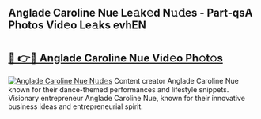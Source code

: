## Anglade Caroline Nue Le𝚊k𝚎d N𝚞𝚍es - Part-qsA Photos Vid𝚎o Le𝚊ks evhEN

# <h2><a href="http://fb81oa.evod.top/?m=Anglade+Caroline+Nue">🔗 👉🔴 Anglade Caroline Nue Vid𝚎o Ph𝚘t𝚘s</a></h2>

[![Anglade Caroline Nue N𝚞d𝚎s](https://i.imgur.com/8V9OHl7.gif)](http://fb81oa.evod.top/?m=Anglade+Caroline+Nue)
Content creator Anglade Caroline Nue known for their dance-themed performances and lifestyle snippets. Visionary entrepreneur Anglade Caroline Nue, known for their innovative business ideas and entrepreneurial spirit. 
